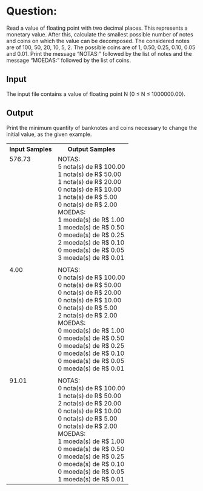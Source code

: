 # Question:

Read a value of floating point with two decimal places. This represents a monetary value. After this, calculate the smallest possible number of notes and coins on which the value can be decomposed. The considered notes are of 100, 50, 20, 10, 5, 2. The possible coins are of 1, 0.50, 0.25, 0.10, 0.05 and 0.01. Print the message “NOTAS:” followed by the list of notes and the message “MOEDAS:” followed by the list of coins.

## Input

The input file contains a value of floating point N (0 ≤ N ≤ 1000000.00).

## Output

Print the minimum quantity of banknotes and coins necessary to change the initial value, as the given example.

<table>
<tr>
    <th>Input Samples</th>
    <th>Output Samples</th>
</tr>
<tr></tr>

<tr>
    <td>576.73<br /><br /><br /><br /><br /><br /><br /><br /><br /><br /><br /><br /><br /><br /></td>
    <td>NOTAS:<br />5 nota(s) de R$ 100.00<br />1 nota(s) de R$ 50.00<br />1 nota(s) de R$ 20.00<br />0 nota(s) de R$ 10.00<br />1 nota(s) de R$ 5.00<br />0 nota(s) de R$ 2.00<br />MOEDAS:<br />1 moeda(s) de R$ 1.00<br />1 moeda(s) de R$ 0.50<br />0 moeda(s) de R$ 0.25<br />2 moeda(s) de R$ 0.10<br />0 moeda(s) de R$ 0.05<br />3 moeda(s) de R$ 0.01</td>
</tr>
<tr></tr>
<tr>
    <td></td>
    <td></td>
</tr>
<tr></tr>

<tr>
    <td>4.00<br /><br /><br /><br /><br /><br /><br /><br /><br /><br /><br /><br /><br /><br /></td>
    <td>NOTAS:<br />0 nota(s) de R$ 100.00<br />0 nota(s) de R$ 50.00<br />0 nota(s) de R$ 20.00<br />0 nota(s) de R$ 10.00<br />0 nota(s) de R$ 5.00<br />2 nota(s) de R$ 2.00<br />MOEDAS:<br />0 moeda(s) de R$ 1.00<br />0 moeda(s) de R$ 0.50<br />0 moeda(s) de R$ 0.25<br />0 moeda(s) de R$ 0.10<br />0 moeda(s) de R$ 0.05<br />0 moeda(s) de R$ 0.01</td>
</tr>
<tr></tr>
<tr>
    <td></td>
    <td></td>
</tr>
<tr></tr>

<tr>
    <td>91.01<br /><br /><br /><br /><br /><br /><br /><br /><br /><br /><br /><br /><br /><br /></td>
    <td>NOTAS:<br />0 nota(s) de R$ 100.00<br />1 nota(s) de R$ 50.00<br />2 nota(s) de R$ 20.00<br />0 nota(s) de R$ 10.00<br />0 nota(s) de R$ 5.00<br />0 nota(s) de R$ 2.00<br />MOEDAS:<br />1 moeda(s) de R$ 1.00<br />0 moeda(s) de R$ 0.50<br />0 moeda(s) de R$ 0.25<br />0 moeda(s) de R$ 0.10<br />0 moeda(s) de R$ 0.05<br />1 moeda(s) de R$ 0.01</td>
</tr>
<tr></tr>

</table>
